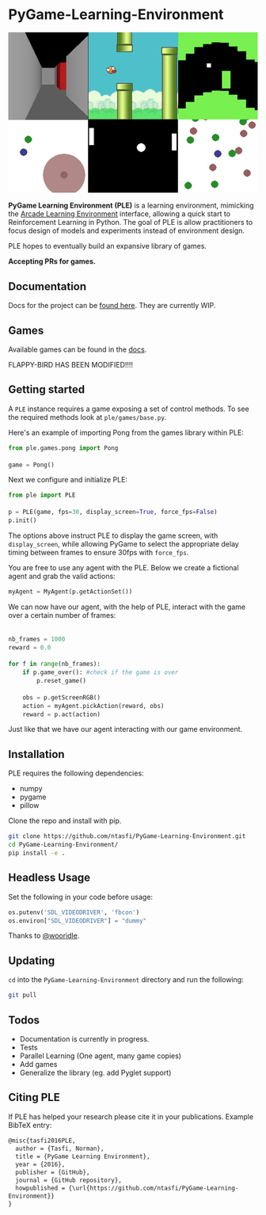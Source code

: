 # PyGame-Learning-Environment

![Games](ple_games.jpg?raw=True "Games!")

**PyGame Learning Environment (PLE)** is a learning environment, mimicking the [Arcade Learning Environment](https://github.com/mgbellemare/Arcade-Learning-Environment) interface, allowing a quick start to Reinforcement Learning in Python. The goal of PLE is allow practitioners to focus design of models and experiments instead of environment design.

PLE hopes to eventually build an expansive library of games.

**Accepting PRs for games.**

## Documentation

Docs for the project can be [found here](http://pygame-learning-environment.readthedocs.org/). They are currently WIP.

## Games

Available games can be found in the [docs](http://pygame-learning-environment.readthedocs.org/en/latest/user/games.html).

FLAPPY-BIRD HAS BEEN MODIFIED!!!!

## Getting started

A `PLE` instance requires a game exposing a set of control methods. To see the required methods look at `ple/games/base.py`. 

Here's an example of importing Pong from the games library within PLE:

```python
from ple.games.pong import Pong

game = Pong()
```

Next we configure and initialize PLE:

```python
from ple import PLE

p = PLE(game, fps=30, display_screen=True, force_fps=False)
p.init()
```

The options above instruct PLE to display the game screen, with `display_screen`, while allowing PyGame to select the appropriate delay timing between frames to ensure 30fps with `force_fps`.

You are free to use any agent with the PLE. Below we create a fictional agent and grab the valid actions:

```python
myAgent = MyAgent(p.getActionSet())
```

We can now have our agent, with the help of PLE, interact with the game over a certain number of frames:

```python

nb_frames = 1000
reward = 0.0

for f in range(nb_frames):
	if p.game_over(): #check if the game is over
		p.reset_game()

	obs = p.getScreenRGB()
	action = myAgent.pickAction(reward, obs)
	reward = p.act(action)

```

Just like that we have our agent interacting with our game environment.

## Installation

PLE requires the following dependencies:
* numpy
* pygame
* pillow

Clone the repo and install with pip.

```bash
git clone https://github.com/ntasfi/PyGame-Learning-Environment.git
cd PyGame-Learning-Environment/
pip install -e .
``` 

## Headless Usage

Set the following in your code before usage:
```python
os.putenv('SDL_VIDEODRIVER', 'fbcon')
os.environ["SDL_VIDEODRIVER"] = "dummy"
```

Thanks to [@wooridle](https://github.com/ntasfi/PyGame-Learning-Environment/issues/26#issuecomment-289517054).

## Updating

`cd` into the `PyGame-Learning-Environment` directory and run the following:

```bash
git pull
```

## Todos
 * Documentation is currently in progress.
 * Tests
 * Parallel Learning (One agent, many game copies)
 * Add games
 * Generalize the library (eg. add Pyglet support)


## Citing PLE

If PLE has helped your research please cite it in your publications. Example BibTeX entry:

```
@misc{tasfi2016PLE,
  author = {Tasfi, Norman},
  title = {PyGame Learning Environment},
  year = {2016},
  publisher = {GitHub},
  journal = {GitHub repository},
  howpublished = {\url{https://github.com/ntasfi/PyGame-Learning-Environment}}
}
```
